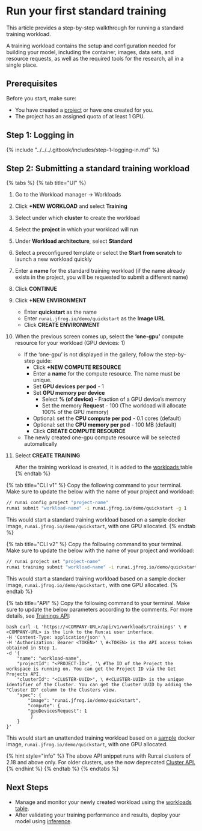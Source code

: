 # Run your first standard training

This article provides a step-by-step walkthrough for running a standard training workload.

A training workload contains the setup and configuration needed for building your model, including the container, images, data sets, and resource requests, as well as the required tools for the research, all in a single place.

## Prerequisites

Before you start, make sure:

* You have created a [project](../../manage-ai-initiatives/managing-your-organization/projects.md) or have one created for you.
* The project has an assigned quota of at least 1 GPU.

## Step 1: Logging in

{% include "../../../.gitbook/includes/step-1-logging-in.md" %}

## Step 2: Submitting a standard training workload

{% tabs %}
{% tab title="UI" %}
1. Go to the Workload manager → Workloads
2. Click **+NEW WORKLOAD** and select **Training**
3. Select under which **cluster** to create the workload
4. Select the **project** in which your workload will run
5. Under **Workload architecture**, select **Standard**
6. Select a preconfigured template or select the **Start from scratch** to launch a new workload quickly
7. Enter a **name** for the standard training workload (if the name already exists in the project, you will be requested to submit a different name)
8. Click **CONTINUE**
9. Click **+NEW ENVIRONMENT**
   * Enter **quickstart** as the name
   * Enter `runai.jfrog.io/demo/quickstart` as the **Image URL**
   * Click **CREATE ENVIRONMENT**
10. When the previous screen comes up, select the **‘one-gpu’** compute resource for your workload (GPU devices: 1)
    * If the ‘one-gpu’ is not displayed in the gallery, follow the step-by-step guide:
      * Click **+NEW COMPUTE RESOURCE**
      * Enter a **name** for the compute resource. The name must be unique.
      * Set **GPU devices per pod** - 1
      * Set **GPU memory per device**
        * Select **% (of device) -** Fraction of a GPU device’s memory
        * Set the memory **Request** - 100 (The workload will allocate 100% of the GPU memory)
      * Optional: set the **CPU compute per pod** - 0.1 cores (default)
      * Optional: set the **CPU memory per pod** - 100 MB (default)
      * Click **CREATE COMPUTE RESOURCE**
    * The newly created one-gpu compute resource will be selected automatically
11. Select **CREATE TRAINING**

    After the training workload is created, it is added to the [workloads ](../../../workloads-in-runai/workloads.md)table
{% endtab %}

{% tab title="CLI v1" %}
Copy the following command to your terminal. Make sure to update the below with the name of your project and workload:

```sh
// runai config project "project-name"  
runai submit "workload-name" -i runai.jfrog.io/demo/quickstart -g 1
```

This would start a standard training workload based on a sample docker image, `runai.jfrog.io/demo/quickstart`, with one GPU allocated.
{% endtab %}

{% tab title="CLI v2" %}
Copy the following command to your terminal. Make sure to update the below with the name of your project and workload:

```sh
// runai project set "project-name"
runai training submit "workload-name" -i runai.jfrog.io/demo/quickstart -g 1
```

This would start a standard training workload based on a sample docker image, `runai.jfrog.io/demo/quickstart,` with one GPU allocated.
{% endtab %}

{% tab title="API" %}
Copy the following command to your terminal. Make sure to update the below parameters according to the comments. For more details, see [Trainings API](https://api-docs.run.ai/latest/tag/Trainings):

```shell
bash curl -L 'https://<COMPANY-URL>/api/v1/workloads/trainings' \ #<COMPANY-URL> is the link to the Run:ai user interface. 
-H 'Content-Type: application/json' \ 
-H 'Authorization: Bearer <TOKEN>' \ #<TOKEN> is the API access token obtained in Step 1.  
-d '{  
    "name": "workload-name",  
    "projectId": "<PROJECT-ID>", '\ #The ID of the Project the workspace is running on. You can get the Project ID via the Get Projects API.  
    "clusterId": "<CLUSTER-UUID>", \ #<CLUSTER-UUID> is the unique identifier of the Cluster. You can get the Cluster UUID by adding the "Cluster ID" column to the Clusters view.  
    "spec": { 
        "image": "runai.jfrog.io/demo/quickstart", 
        "compute": { 
        "gpuDevicesRequest": 1
         } 
    } 
}'
```

This would start an unattended training workload based on a [sample](https://github.com/run-ai/docs/tree/master/quickstart/main) docker image, `runai.jfrog.io/demo/quickstart`, with one GPU allocated.

{% hint style="info" %}
The above API snippet runs with Run:ai clusters of 2.18 and above only. For older clusters, use the now deprecated [Cluster API.](https://docs.run.ai/v2.20/developer/cluster-api/workload-overview-dev/)
{% endhint %}
{% endtab %}
{% endtabs %}

## Next Steps

* Manage and monitor your newly created workload using the [workloads table](../../workloads-in-runai/workloads.md).
* After validating your training performance and results, deploy your model using [inference](../../inference/custom-inference.md).

